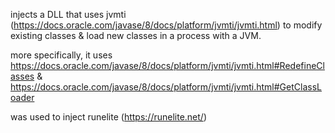 injects a DLL that uses jvmti (https://docs.oracle.com/javase/8/docs/platform/jvmti/jvmti.html) to modify existing classes & load new classes in a process with a JVM.  

more specifically, it uses https://docs.oracle.com/javase/8/docs/platform/jvmti/jvmti.html#RedefineClasses & https://docs.oracle.com/javase/8/docs/platform/jvmti/jvmti.html#GetClassLoader

was used to inject runelite (https://runelite.net/)
